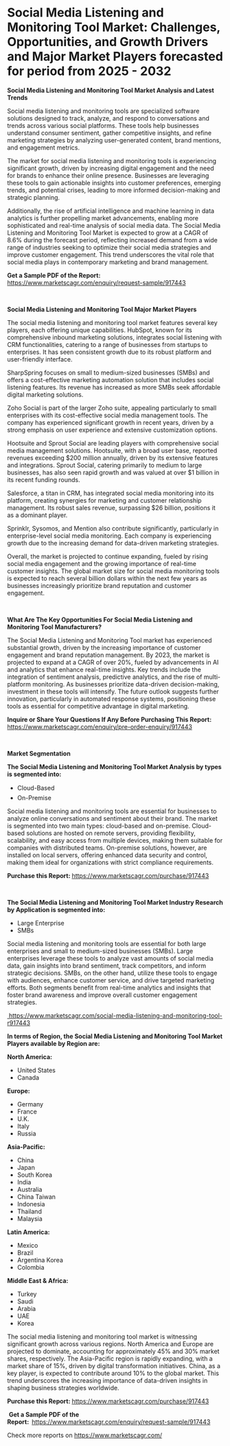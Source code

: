 <p><h1>Social Media Listening and Monitoring Tool Market: Challenges, Opportunities, and Growth Drivers and Major Market Players forecasted for period from 2025 - 2032</h1></p><p><strong>Social Media Listening and Monitoring Tool Market Analysis and Latest Trends</strong></p>
<p><p>Social media listening and monitoring tools are specialized software solutions designed to track, analyze, and respond to conversations and trends across various social platforms. These tools help businesses understand consumer sentiment, gather competitive insights, and refine marketing strategies by analyzing user-generated content, brand mentions, and engagement metrics. </p><p>The market for social media listening and monitoring tools is experiencing significant growth, driven by increasing digital engagement and the need for brands to enhance their online presence. Businesses are leveraging these tools to gain actionable insights into customer preferences, emerging trends, and potential crises, leading to more informed decision-making and strategic planning. </p><p>Additionally, the rise of artificial intelligence and machine learning in data analytics is further propelling market advancements, enabling more sophisticated and real-time analysis of social media data. The Social Media Listening and Monitoring Tool Market is expected to grow at a CAGR of 8.6% during the forecast period, reflecting increased demand from a wide range of industries seeking to optimize their social media strategies and improve customer engagement. This trend underscores the vital role that social media plays in contemporary marketing and brand management.</p></p>
<p><strong>Get a Sample PDF of the Report:&nbsp;</strong> <a href="https://www.marketscagr.com/enquiry/request-sample/917443?utm_campaign=1902&utm_medium=2&utm_source=Github&utm_content=ia&utm_term=07032025&utm_id=social-media-listening-and-monitoring-tool">https://www.marketscagr.com/enquiry/request-sample/917443</a></p>
<p>&nbsp;</p>
<p><strong>Social Media Listening and Monitoring Tool Major Market Players</strong></p>
<p><p>The social media listening and monitoring tool market features several key players, each offering unique capabilities. HubSpot, known for its comprehensive inbound marketing solutions, integrates social listening with CRM functionalities, catering to a range of businesses from startups to enterprises. It has seen consistent growth due to its robust platform and user-friendly interface.</p><p>SharpSpring focuses on small to medium-sized businesses (SMBs) and offers a cost-effective marketing automation solution that includes social listening features. Its revenue has increased as more SMBs seek affordable digital marketing solutions.</p><p>Zoho Social is part of the larger Zoho suite, appealing particularly to small enterprises with its cost-effective social media management tools. The company has experienced significant growth in recent years, driven by a strong emphasis on user experience and extensive customization options.</p><p>Hootsuite and Sprout Social are leading players with comprehensive social media management solutions. Hootsuite, with a broad user base, reported revenues exceeding $200 million annually, driven by its extensive features and integrations. Sprout Social, catering primarily to medium to large businesses, has also seen rapid growth and was valued at over $1 billion in its recent funding rounds.</p><p>Salesforce, a titan in CRM, has integrated social media monitoring into its platform, creating synergies for marketing and customer relationship management. Its robust sales revenue, surpassing $26 billion, positions it as a dominant player.</p><p>Sprinklr, Sysomos, and Mention also contribute significantly, particularly in enterprise-level social media monitoring. Each company is experiencing growth due to the increasing demand for data-driven marketing strategies.</p><p>Overall, the market is projected to continue expanding, fueled by rising social media engagement and the growing importance of real-time customer insights. The global market size for social media monitoring tools is expected to reach several billion dollars within the next few years as businesses increasingly prioritize brand reputation and customer engagement.</p></p>
<p>&nbsp;</p>
<p><strong>What Are The Key Opportunities For Social Media Listening and Monitoring Tool Manufacturers?</strong></p>
<p><p>The Social Media Listening and Monitoring Tool market has experienced substantial growth, driven by the increasing importance of customer engagement and brand reputation management. By 2023, the market is projected to expand at a CAGR of over 20%, fueled by advancements in AI and analytics that enhance real-time insights. Key trends include the integration of sentiment analysis, predictive analytics, and the rise of multi-platform monitoring. As businesses prioritize data-driven decision-making, investment in these tools will intensify. The future outlook suggests further innovation, particularly in automated response systems, positioning these tools as essential for competitive advantage in digital marketing.</p></p>
<p><strong>Inquire or Share Your Questions If Any Before Purchasing This Report:</strong> <a href="https://www.marketscagr.com/enquiry/pre-order-enquiry/917443?utm_campaign=1902&utm_medium=2&utm_source=Github&utm_content=ia&utm_term=07032025&utm_id=social-media-listening-and-monitoring-tool">https://www.marketscagr.com/enquiry/pre-order-enquiry/917443</a></p>
<p>&nbsp;</p>
<p><strong>Market Segmentation</strong></p>
<p><strong>The Social Media Listening and Monitoring Tool Market Analysis by types is segmented into:</strong></p>
<p><ul><li>Cloud-Based</li><li>On-Premise</li></ul></p>
<p><p>Social media listening and monitoring tools are essential for businesses to analyze online conversations and sentiment about their brand. The market is segmented into two main types: cloud-based and on-premise. Cloud-based solutions are hosted on remote servers, providing flexibility, scalability, and easy access from multiple devices, making them suitable for companies with distributed teams. On-premise solutions, however, are installed on local servers, offering enhanced data security and control, making them ideal for organizations with strict compliance requirements.</p></p>
<p><strong>Purchase this Report:&nbsp;</strong><a href="https://www.marketscagr.com/purchase/917443?utm_campaign=1902&utm_medium=2&utm_source=Github&utm_content=ia&utm_term=07032025&utm_id=social-media-listening-and-monitoring-tool">https://www.marketscagr.com/purchase/917443</a></p>
<p>&nbsp;</p>
<p><strong>The Social Media Listening and Monitoring Tool Market Industry Research by Application is segmented into:</strong></p>
<p><ul><li>Large Enterprise</li><li>SMBs</li></ul></p>
<p><p>Social media listening and monitoring tools are essential for both large enterprises and small to medium-sized businesses (SMBs). Large enterprises leverage these tools to analyze vast amounts of social media data, gain insights into brand sentiment, track competitors, and inform strategic decisions. SMBs, on the other hand, utilize these tools to engage with audiences, enhance customer service, and drive targeted marketing efforts. Both segments benefit from real-time analytics and insights that foster brand awareness and improve overall customer engagement strategies.</p></p>
<p><a href="https://www.marketscagr.com/social-media-listening-and-monitoring-tool-r917443?utm_campaign=1902&utm_medium=2&utm_source=Github&utm_content=ia&utm_term=07032025&utm_id=social-media-listening-and-monitoring-tool">&nbsp;https://www.marketscagr.com/social-media-listening-and-monitoring-tool-r917443</a></p>
<p><strong>In terms of Region, the Social Media Listening and Monitoring Tool Market Players available by Region are:</strong></p>
<p>
    <p> <strong> North America: </strong>
        <ul>
            <li>United States</li>
            <li>Canada</li>
        </ul>
        </p> 
    <p> <strong> Europe: </strong>
        <ul>
            <li>Germany</li>
            <li>France</li>
            <li>U.K.</li>
            <li>Italy</li>
            <li>Russia</li>
        </ul>
        </p> 
    <p> <strong> Asia-Pacific: </strong>
        <ul>
            <li>China</li>
            <li>Japan</li>
            <li>South Korea</li>
            <li>India</li>
            <li>Australia</li>
            <li>China Taiwan</li>
            <li>Indonesia</li>
            <li>Thailand</li>
            <li>Malaysia</li>
        </ul>
        </p> 
    <p> <strong> Latin America: </strong>
        <ul>
            <li>Mexico</li>
            <li>Brazil</li>
            <li>Argentina Korea</li>
            <li>Colombia</li>
        </ul>
        </p> 
    <p> <strong> Middle East & Africa: </strong>
        <ul>
            <li>Turkey</li>
            <li>Saudi</li>
            <li>Arabia</li>
            <li>UAE</li>
            <li>Korea</li>
        </ul>
    </p>
    </p>
<p><p>The social media listening and monitoring tool market is witnessing significant growth across various regions. North America and Europe are projected to dominate, accounting for approximately 45% and 30% market shares, respectively. The Asia-Pacific region is rapidly expanding, with a market share of 15%, driven by digital transformation initiatives. China, as a key player, is expected to contribute around 10% to the global market. This trend underscores the increasing importance of data-driven insights in shaping business strategies worldwide.</p></p>
<p><strong>Purchase this Report: </strong><a href="https://www.marketscagr.com/purchase/917443?utm_campaign=1902&utm_medium=2&utm_source=Github&utm_content=ia&utm_term=07032025&utm_id=social-media-listening-and-monitoring-tool">https://www.marketscagr.com/purchase/917443</a></p>
<p>&nbsp;<strong>Get a Sample PDF of the Report:&nbsp;&nbsp;</strong><a href="https://www.marketscagr.com/enquiry/request-sample/917443?utm_campaign=1902&utm_medium=2&utm_source=Github&utm_content=ia&utm_term=07032025&utm_id=social-media-listening-and-monitoring-tool">https://www.marketscagr.com/enquiry/request-sample/917443</a></p>
<p><strong></strong></p>
<p>Check more reports on <a href="https://www.marketscagr.com/?utm_campaign=1902&utm_medium=2&utm_source=Github&utm_content=ia&utm_term=07032025&utm_id=social-media-listening-and-monitoring-tool">https://www.marketscagr.com/</a></p>